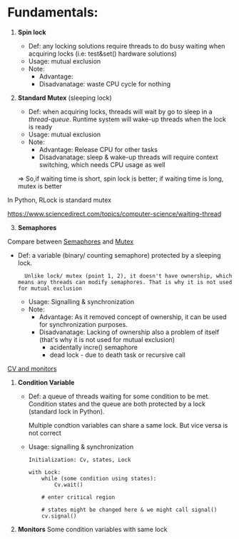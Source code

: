 # Fundamentals:

1. **Spin lock**
    - Def: any locking solutions require threads to do busy waiting when acquiring locks (i.e: test&set() hardware solutions)
    - Usage: mutual exclusion
    - Note:
        - Advantage:
        - Disadvanatage: waste CPU cycle for nothing
2. **Standard Mutex** (sleeping lock)

    - Def: when acquiring locks, threads will wait by go to sleep in a _thread-queue_. Runtime system will wake-up threads when the lock is ready
    - Usage: mutual exclusion
    - Note:
        - Advantage: Release CPU for other tasks
        - Disadvanatage: sleep & wake-up threads will require context switching, which needs CPU usage as well

    => So,if waiting time is short, spin lock is better; if waiting time is long, mutex is better

In Python, RLock is standard mutex

https://www.sciencedirect.com/topics/computer-science/waiting-thread

3. **Semaphores**

Compare between [Semaphores](https://blog.feabhas.com/2009/09/mutex-vs-semaphores-%E2%80%93-part-1-semaphores/) and [Mutex](https://blog.feabhas.com/2009/09/mutex-vs-semaphores-%e2%80%93-part-2-the-mutex/)

-   Def: a variable (binary/ counting semaphore) protected by a sleeping lock.

          Unlike lock/ mutex (point 1, 2), it doesn't have ownership, which means any threads can modify semaphores. That is why it is not used for mutual exclusion

    -   Usage: Signalling & synchronization
    -   Note:
        -   Advantage: As it removed concept of ownership, it can be used for synchronization purposes.
        -   Disadvanatage: Lacking of ownership also a problem of itself (that's why it is not used for mutual exclusion)
            -   acidentally incre() semaphore
            -   dead lock - due to death task or recursive call

[CV and monitors](https://people.eecs.berkeley.edu/~kubitron/courses/cs162-F10/hand-outs/synch.html)

1.  **Condition Variable**

    -   Def: a queue of threads waiting for some condition to be met. Condition states and the queue are both protected by a lock (standard lock in Python).

        Multiple condtion variables can share a same lock. But vice versa is not correct

    -   Usage: signalling & synchronization

        ```
        Initialization: Cv, states, Lock

        with Lock:
            while (some condition using states):
                Cv.wait() 
                
            # enter critical region

            # states might be changed here & we might call signal()
            cv.signal()
        ```

2.  **Monitors**
    Some condition variables with same lock
